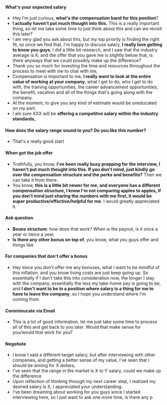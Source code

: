 #### What's your expected salary
- Hey I'm just curious, **what's the compensation band for this position**?
- **I actually haven't put much thought into this.** This is a really important thing, so let me take some time to just think about this and can we revisit this later?
- I am very glad you ask about this, but my top priority is finding the right fit, so once we find that, I'm happy to discuss salary, **I really love getting to know you guys**, I did a little bit research, and I saw that the industry average is X, and the offer that you gave me is slightly below that, is there anyways that we could possibly make up the difference?
- Thank you so much for investing the time and resources throughout the process to meet with me to chat with me, 
- Compensation is important to me, **I really want to look at the entire value of working at your company**, what I get to do, who I get to do with, the training opportunities, the career advancement opportunities, the benefit, vacation and all of the things that's going along with the company. 
- At the moment, to give you any kind of estimate would be uneducated on my part. 
- I am sure XXX will be **offering a competitve salary within the industry standards,** 
#### How does the salary range sound to you? Do you like this number?
- That's a really good start
#### When got the job offer
- Truthfully, you know, **I've been really busy prepping for the interview, I haven't put much thought into this. If you don't mind, just kindly go over the compensation structure and the perks and benefits?** Then we can take it from there.
- You know, **this is a little bit newer for me, and everyone has a different compensation structure, I know I'm not comparing apples to apples, if you don't mind just sharing the numbers with me first, it would be super productive/effective/helpful for me**. I would greatly appreciated it.
#### Ask question
- **Bouns structure**: how does that work? When is the payout, is it once a year or twice a year,
- **Is there any other bonus on top of**, you know, what you guys offer and things like 
#### For companies that don't offer a bonus
- Hey since you don't offer me any bonuses, what I want to be mindful of this inflation, and you know living costs are just keep going up. So essentially if I don't take this into consideration now, the longer I stay with the company, essentially the less my take-home pay is going to be, and **I don't want to be in a position where salary is a thing for me to have to leave the company**, so I hope you understand where I'm coming from.
#### Comminucate via Email
- This is a lot of good information, let me just take some time to process all of this and get back to you later. Would that make sense for you/would that work for you?
#### Negotiate
- I know I said a different target salary, but after interviewing with other companies, and getting a better sense of my value, I've seen that I should be aiming for X dollars, 
- I've seen that the range in the market is X to Y salary, could we make up the difference
- Upon reflection of thinking through my next career step, I realized my desired salary is X, I appreciated your understanding. 
- I've been dreaming about working for you guys since I started interviewing here, so I just want to ask one more time, is there any p
<!--stackedit_data:
eyJoaXN0b3J5IjpbMjA5MTM1MjUwMiwxMTcxMzAwNDEsMjE5Mz
Q5NTAsNjE5NTUxMjcwLC0xNDk3NzE3MzY3LC0yMTIwNjY2NjEw
LC00MDM3MzQ3MDldfQ==
-->
